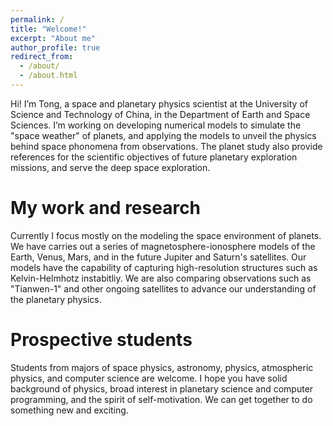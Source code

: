 ```yaml
---
permalink: /
title: "Welcome!"
excerpt: "About me"
author_profile: true
redirect_from: 
  - /about/
  - /about.html
---
```


Hi! I’m Tong, a space and planetary physics scientist at the University of Science and Technology of China, in the Department of Earth and Space Sciences. I’m working on developing numerical models to simulate the "space weather" of planets, and applying the models to unveil the physics behind space phonomena from observations. The planet study also provide references for the scientific objectives of future planetary exploration missions, and serve the deep space exploration.

My work and research
======
Currently I focus mostly on the modeling the space environment of planets. We have carries out a series of magnetosphere-ionosphere models of the Earth, Venus, Mars, and in the future Jupiter and Saturn's satellites. Our models have the capability of capturing high-resolution structures such as Kelvin-Helmhotz instabitliy. We are also comparing observations such as "Tianwen-1" and other ongoing satellites to advance our understanding of the planetary physics.

Prospective students
======
Students from majors of space physics, astronomy, physics, atmospheric physics, and computer science are welcome. I hope you have solid background of physics, broad interest in planetary science and computer programming, and the spirit of self-motivation. We can get together to do something new and exciting.
